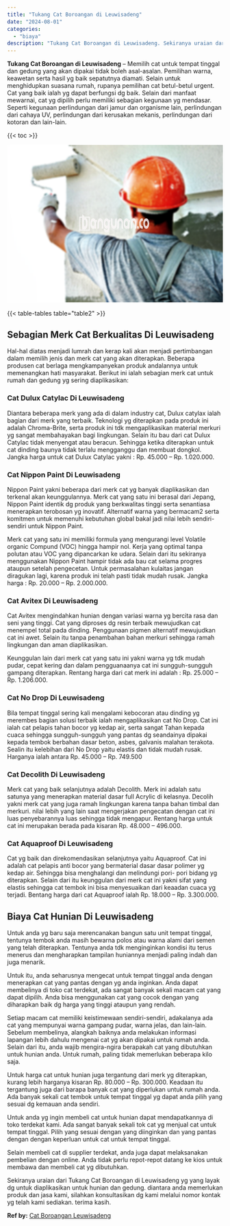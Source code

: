 ```yaml
---
title: "Tukang Cat Boroangan di Leuwisadeng"
date: "2024-08-01"
categories: 
  - "biaya"
description: "Tukang Cat Boroangan di Leuwisadeng. Sekiranya uraian dari Tukang Cat Boroangan di Leuwisadeng yg yang layak dg untuk diaplikasikan untuk hunian dan gedung...."
---
```


**Tukang Cat Boroangan di Leuwisadeng** – Memilih cat untuk tempat tinggal dan gedung yang akan dipakai tidak boleh asal-asalan. Pemilihan warna, keawetan serta hasil yg baik sepatutnya diamati. Selain untuk menghidupkan suasana rumah, rupanya pemilihan cat betul-betul urgent. Cat yang baik ialah yg dapat berfungsi dg baik. Selain dari manfaat mewarnai, cat yg dipilih perlu memiliki sebagian kegunaan yg mendasar. Seperti kegunaan perlindungan dari jamur dan organisme lain, perlindungan dari cahaya UV, perlindungan dari kerusakan mekanis, perlindungan dari kotoran dan lain-lain.

{{< toc >}}

![Tukang Cat Boroangan di Leuwisadeng](/images/jasa-cat-murah23.png)

{{< table-tables table="table2" >}}

## Sebagian Merk Cat Berkualitas Di Leuwisadeng

Hal-hal diatas menjadi lumrah dan kerap kali akan menjadi pertimbangan dalam memilih jenis dan merk cat yang akan diterapkan. Beberapa produsen cat berlaga mengkampanyekan produk andalannya untuk memenangkan hati masyarakat. Berikut ini ialah sebagian merk cat untuk rumah dan gedung yg sering diaplikasikan:

### Cat Dulux Catylac Di Leuwisadeng

Diantara beberapa merk yang ada di dalam industry cat, Dulux catylax ialah bagian dari merk yang terbaik. Teknologi yg diterapkan pada produk ini adalah Chroma-Brite, serta produk ini tdk mengaplikasikan material merkuri yg sangat membahayakan bagi lingkungan. Selain itu bau dari cat Dulux Catylac tidak menyengat atau beracun. Sehingga ketika diterapkan untuk cat dinding baunya tidak terlalu mengganggu dan membuat dongkol. Jangka harga untuk cat Dulux Catylac yakni : Rp. 45.000 – Rp. 1.020.000.

### Cat Nippon Paint Di Leuwisadeng

Nippon Paint yakni beberapa dari merk cat yg banyak diaplikasikan dan terkenal akan keunggulannya. Merk cat yang satu ini berasal dari Jepang, Nippon Paint identik dg produk yang berkwalitas tinggi serta senantiasa menerapkan terobosan yg inovatif. Alternatif warna yang bermacam2 serta komitmen untuk memenuhi kebutuhan global bakal jadi nilai lebih sendiri-sendiri untuk Nippon Paint.

Merk cat yang satu ini memiliki formula yang mengurangi level Volatile organic Compund (VOC) hingga hampir nol. Kerja yang optimal tanpa polutan atau VOC yang dipancarkan ke udara. Selain dari itu sekiranya menggunakan Nippon Paint hampir tidak ada bau cat selama progres ataupun setelah pengecetan. Untuk permasalahan kulaitas jangan diragukan lagi, karena produk ini telah pasti tidak mudah rusak. Jangka harga : Rp. 20.000 – Rp. 2.000.000.

### Cat Avitex Di Leuwisadeng

Cat Avitex mengindahkan hunian dengan variasi warna yg bercita rasa dan seni yang tinggi. Cat yang diproses dg resin terbaik mewujudkan cat menempel total pada dinding. Penggunaan pigmen alternatif mewujudkan cat ini awet. Selain itu tanpa penambahan bahan merkuri sehingga ramah lingkungan dan aman diaplikasikan.

Keunggulan lain dari merk cat yang satu ini yakni warna yg tdk mudah pudar, cepat kering dan dalam pengguanaanya cat ini sungguh-sungguh gampang diterapkan. Rentang harga dari cat merk ini adalah : Rp. 25.000 – Rp. 1.206.000.

### Cat No Drop Di Leuwisadeng

Bila tempat tinggal sering kali mengalami kebocoran atau dinding yg merembes bagian solusi terbaik ialah mengaplikasikan cat No Drop. Cat ini ialah cat pelapis tahan bocor yg kedap air, serta sangat Tahan kepada cuaca sehingga sungguh-sungguh yang pantas dg seandainya dipakai kepada tembok berbahan dasar beton, asbes, galvanis malahan terakota. Sealin itu kelebihan dari No Drop yaitu elastis dan tidak mudah rusak. Harganya ialah antara Rp. 45.000 – Rp. 749.500

### Cat Decolith Di Leuwisadeng

Merk cat yang baik selanjutnya adalah Decolith. Merk ini adalah satu satunya yang menerapkan material dasar full Acrylic di kelasnya. Decolih yakni merk cat yang juga ramah lingkungan karena tanpa bahan timbal dan merkuri. nilai lebih yang lain saat mengerjakan pengecatan dengan cat ini luas penyebarannya luas sehingga tidak mengapur. Rentang harga untuk cat ini merupakan berada pada kisaran Rp. 48.000 – 496.000.

### Cat Aquaproof Di Leuwisadeng

Cat yg baik dan direkomendasikan selanjutnya yaitu Aquaproof. Cat ini adalah cat pelapis anti bocor yang bermaterial dasar dasar polimer yg kedap air. Sehingga bisa menghalangi dan melindungi pori- pori bidang yg diterapkan. Selain dari itu keunggulan dari merk cat ini yakni sifat yang elastis sehingga cat tembok ini bisa menyesuaikan dari keaadan cuaca yg terjadi. Bentang harga dari cat Aquaproof ialah Rp. 18.000 – Rp. 3.300.000.

## Biaya Cat Hunian Di Leuwisadeng

Untuk anda yg baru saja merencanakan bangun satu unit tempat tinggal, tentunya tembok anda masih bewarna polos atau warna alami dari semen yang telah diterapkan. Tentunya anda tdk menginginkan kondisi itu terus menerus dan mengharapkan tampilan huniannya menjadi paling indah dan juga menarik.

Untuk itu, anda seharusnya mengecat untuk tempat tinggal anda dengan menerapkan cat yang pantas dengan yg anda inginkan. Anda dapat membelinya di toko cat terdekat, ada sangat banyak sekali macam cat yang dapat dipilih. Anda bisa menggunakan cat yang cocok dengan yang diharapkan baik dg harga yang tinggi ataupun yang rendah.

Setiap macam cat memiliki keistimewaan sendiri-sendiri, adakalanya ada cat yang mempunyai warna gampang pudar, warna jelas, dan lain-lain. Sebelum membelinya, alangkah baiknya anda melakukan informasi lapangan lebih dahulu mengenai cat yg akan dipakai untuk rumah anda. Selain dari itu, anda wajib mengira-ngira berapakah cat yang dibutuhkan untuk hunian anda. Untuk rumah, paling tidak memerlukan beberapa kilo saja.

Untuk harga cat untuk hunian juga tergantung dari merk yg diterapkan, kurang lebih harganya kisaran Rp. 80.000 – Rp. 300.000. Keadaan itu tergantung juga dari barapa banyak cat yang diperlukan untuk rumah anda. Ada banyak sekali cat tembok untuk tempat tinggal yg dapat anda pilih yang sesuai dg kemauan anda sendiri.

Untuk anda yg ingin membeli cat untuk hunian dapat mendapatkannya di toko terdekat kami. Ada sangat banyak sekali tok cat yg menjual cat untuk tempat tinggal. Pilih yang sesuai dengan yang diinginkan dan yang pantas dengan dengan keperluan untuk cat untuk tempat tinggal.

Selain membeli cat di supplier terdekat, anda juga dapat melaksanakan pembelian dengan online. Anda tidak perlu repot-repot datang ke kios untuk membawa dan membeli cat yg dibutuhkan.

Sekiranya uraian dari Tukang Cat Boroangan di Leuwisadeng yg yang layak dg untuk diaplikasikan untuk hunian dan gedung. diantara anda memerlukan produk dan jasa kami, silahkan konsultasikan dg kami melalui nomor kontak yg telah kami sediakan. terima kasih.

**Ref by:** [Cat Boroangan Leuwisadeng](https://id.wikipedia.org/wiki/Cat)
